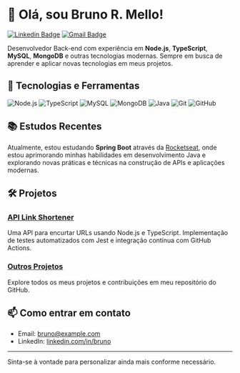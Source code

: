 # 👋 Olá, sou Bruno R. Mello!

[![Linkedin Badge](https://img.shields.io/badge/-Bruno%20%20Mello-blue?style=flat-square&logo=Linkedin&logoColor=white&link=https://www.linkedin.com/in/bruno-mello-4a4846123/)](https://www.linkedin.com/bruno/)
[![Gmail Badge](https://img.shields.io/badge/-mello.bruno@live.com-c14438?style=flat-square&logo=Gmail&logoColor=white&link=mailto:mello.bruno@live.com)](mailto:mello.bruno@live.com)

Desenvolvedor Back-end com experiência em **Node.js**, **TypeScript**, **MySQL**, **MongoDB** e outras tecnologias modernas. Sempre em busca de aprender e aplicar novas tecnologias em meus projetos.

## 🚀 Tecnologias e Ferramentas

![Node.js](https://img.shields.io/badge/-Node.js-333333?style=flat&logo=node.js)
![TypeScript](https://img.shields.io/badge/-TypeScript-333333?style=flat&logo=typescript)
![MySQL](https://img.shields.io/badge/-MySQL-333333?style=flat&logo=mysql)
![MongoDB](https://img.shields.io/badge/-MongoDB-333333?style=flat&logo=mongodb)
![Java](https://img.shields.io/badge/-Java-333333?style=flat&logo=java)
![Git](https://img.shields.io/badge/-Git-333333?style=flat&logo=git)
![GitHub](https://img.shields.io/badge/-GitHub-333333?style=flat&logo=github)

## 📚 Estudos Recentes

Atualmente, estou estudando **Spring Boot** através da [Rocketseat](https://app.rocketseat.com.br), onde estou aprimorando minhas habilidades em desenvolvimento Java e explorando novas práticas e técnicas na construção de APIs e aplicações modernas.


## 🛠️ Projetos

### [API Link Shortener](https://github.com/BrunoRMello/api-link-shortener)
Uma API para encurtar URLs usando Node.js e TypeScript. Implementação de testes automatizados com Jest e integração contínua com GitHub Actions.

### [Outros Projetos](https://github.com/BrunoRMello?tab=repositories)
Explore todos os meus projetos e contribuições em meu repositório do GitHub.



## 📫 Como entrar em contato

- Email: [bruno@example.com](mailto:bruno@example.com)
- LinkedIn: [linkedin.com/in/bruno](https://www.linkedin.com/in/bruno/)

---

Sinta-se à vontade para personalizar ainda mais conforme necessário.
